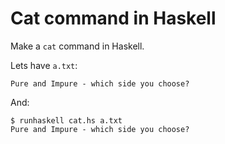 # Cat command in Haskell

Make a `cat` command in Haskell.

Lets have `a.txt`:

```
Pure and Impure - which side you choose?
```

And:

```
$ runhaskell cat.hs a.txt
Pure and Impure - which side you choose?
```
